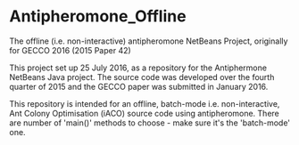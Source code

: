 # Antipheromone_Offline
The offline (i.e. non-interactive) antipheromone NetBeans Project, originally for GECCO 2016 (2015 Paper 42)

This project set up 25 July 2016, as a repository for the Antiphermone NetBeans Java project. The source code was developed over the fourth quarter of 2015 and the GECCO paper was submitted in January 2016. 

This repository is intended for an offline, batch-mode i.e. non-interactive, Ant Colony Optimisation (iACO) source code using antipheromone. There are number of 'main()' methods to choose - make sure it's the 'batch-mode' one. 
